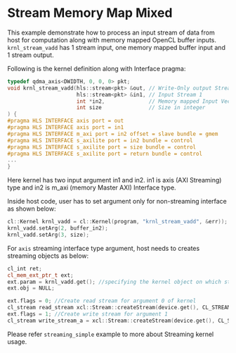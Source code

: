 Stream Memory Map Mixed
===============================================================

This example demonstrate how to process an input stream of data from host for computation along with memory mapped OpenCL buffer inputs. `krnl_stream_vadd` has 1 stream input, one memory mapped buffer input and 1 stream output.

Following is the kernel definition along with Interface pragma:

```c++
typedef qdma_axis<DWIDTH, 0, 0, 0> pkt;
void krnl_stream_vadd(hls::stream<pkt> &out, // Write-Only output Stream
                      hls::stream<pkt> &in1, // Input Stream 1
                      int *in2,              // Memory mapped Input Vector 2
                      int size               // Size in integer
) {
#pragma HLS INTERFACE axis port = out
#pragma HLS INTERFACE axis port = in1
#pragma HLS INTERFACE m_axi port = in2 offset = slave bundle = gmem
#pragma HLS INTERFACE s_axilite port = in2 bundle = control
#pragma HLS INTERFACE s_axilite port = size bundle = control
#pragma HLS INTERFACE s_axilite port = return bundle = control
...
}
```
Here kernel has two input argument in1 and in2. in1 is axis (AXI Streaming) type and in2 is m_axi (memory Master AXI) Interface type.

Inside host code, user has to set argument only for non-streaming interface as shown below:
```c++
cl::Kernel krnl_vadd = cl::Kernel(program, "krnl_stream_vadd", &err));
krnl_vadd.setArg(2, buffer_in2);
krnl_vadd.setArg(3, size);
```

For `axis` streaming interface type argument, host needs to creates streaming objects as below:

```c++
cl_int ret;
cl_mem_ext_ptr_t ext;
ext.param = krnl_vadd.get(); //specifying the kernel object on which stream connection will be established
ext.obj = NULL;

ext.flags = 0; //Create read stream for argument 0 of kernel
cl_stream read_stream xcl::Stream::createStream(device.get(), CL_STREAM_READ_ONLY, CL_STREAM, &ext, &ret));
ext.flags = 1; //Create write stream for argument 1 
cl_stream write_stream_a = xcl::Stream::createStream(device.get(), CL_STREAM_WRITE_ONLY, CL_STREAM, &ext, &ret));
```

Please refer `streaming_simple` example to more about Streaming kernel usage.
